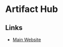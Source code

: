 # Artifact Hub

<!--
https://operatorhub.io/
-->

## Links

- [Main Website](https://artifacthub.io/)
